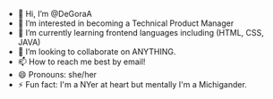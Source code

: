 - 👋 Hi, I’m @DeGoraA
- 👀 I’m interested in becoming a Technical Product Manager
- 🌱 I’m currently learning frontend languages including (HTML, CSS, JAVA)
- 💞️ I’m looking to collaborate on ANYTHING.
- 📫 How to reach me best by email!
- 😄 Pronouns: she/her
- ⚡ Fun fact: I'm a NYer at heart but mentally I'm a Michigander.

<!---
DeGoraA/DeGoraA is a ✨ special ✨ repository because its `README.md` (this file) appears on your GitHub profile.
You can click the Preview link to take a look at your changes.
--->
